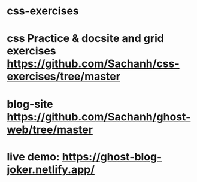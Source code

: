 # css-exercises
# css Practice & docsite and grid exercises https://github.com/Sachanh/css-exercises/tree/master
# blog-site https://github.com/Sachanh/ghost-web/tree/master 
# live demo: https://ghost-blog-joker.netlify.app/

